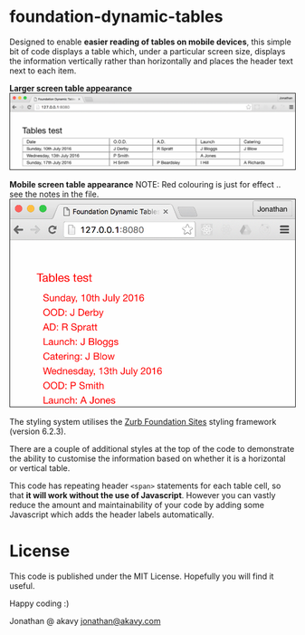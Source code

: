 # foundation-dynamic-tables

Designed to enable **easier reading of tables on mobile devices**, this simple bit of code displays a table which, under a particular screen size, displays the information vertically rather than horizontally and places the header text next to each item.

**Larger screen table appearance**
<img src="https://github.com/akavy/foundation-dynamic-tables/blob/master/LargeTable.png" alt="Large view of table" border="1" />

**Mobile screen table appearance**
NOTE: Red colouring is just for effect .. see the notes in the file.
<img src="https://github.com/akavy/foundation-dynamic-tables/blob/master/MobileViewTable.png" alt="Mobile view of table" border="1" />

The styling system utilises the [Zurb Foundation Sites](http://foundation.zurb.com) styling framework (version 6.2.3).

There are a couple of additional styles at the top of the code to demonstrate the ability to customise the information based on whether it is a horizontal or vertical table.

This code has repeating header `<span>` statements for each table cell, so that **it will work without the use of Javascript**. However you can vastly reduce the amount and maintainability of your code by adding some Javascript which adds the header labels automatically.

# License

This code is published under the MIT License. Hopefully you will find it useful.

Happy coding :)

Jonathan @ akavy
[jonathan@akavy.com](mailto:jonathan@akavy.com)
